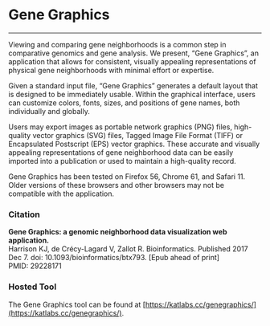 # Gene Graphics
---

Viewing and comparing gene neighborhoods is a common step in comparative genomics and gene analysis. We present, “Gene Graphics”, an application that allows for consistent, visually appealing representations of physical gene neighborhoods with minimal effort or expertise.

Given a standard input file, “Gene Graphics” generates a default layout that is designed to be immediately usable. Within the graphical interface, users can customize colors, fonts, sizes, and positions of gene names, both individually and globally.

Users may export images as portable network graphics (PNG) files, high-quality vector graphics (SVG) files, Tagged Image File Format (TIFF) or Encapsulated Postscript (EPS) vector graphics. These accurate and visually appealing representations of gene neighborhood data can be easily imported into a publication or used to maintain a high-quality record.

Gene Graphics has been tested on Firefox 56, Chrome 61, and Safari 11. Older versions of these browsers and other browsers may not be compatible with the application.

### Citation

**Gene Graphics: a genomic neighborhood data visualization web application.**  
Harrison KJ, de Crécy-Lagard V, Zallot R.
Bioinformatics. Published 2017 Dec 7. doi: 10.1093/bioinformatics/btx793. [Epub ahead of print]  
PMID: 29228171

### Hosted Tool

The Gene Graphics tool can be found at [https://katlabs.cc/genegraphics/](https://katlabs.cc/genegraphics/).
